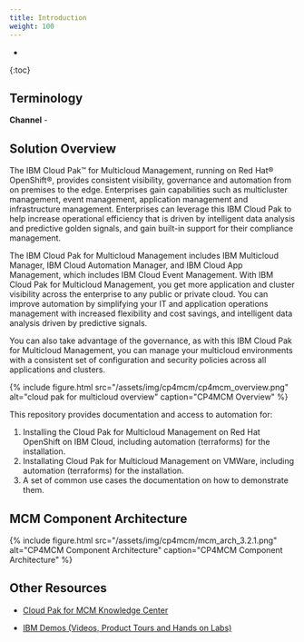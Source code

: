 ```yaml
---
title: Introduction
weight: 100
---
```

- 
{:toc}

## Terminology

**Channel** - 

## Solution Overview
The IBM Cloud Pak™ for Multicloud Management, running on Red Hat® OpenShift®, provides consistent visibility, governance and automation from on premises to the edge. Enterprises gain capabilities such as multicluster management, event management, application management and infrastructure management. Enterprises can leverage this IBM Cloud Pak to help increase operational efficiency that is driven by intelligent data analysis and predictive golden signals, and gain built-in support for their compliance management.

The IBM Cloud Pak for Multicloud Management includes IBM Multicloud Manager, IBM Cloud Automation Manager, and IBM Cloud App Management, which includes IBM Cloud Event Management. With IBM Cloud Pak for Multicloud Management, you get more application and cluster visibility across the enterprise to any public or private cloud. You can improve automation by simplifying your IT and application operations management with increased flexibility and cost savings, and intelligent data analysis driven by predictive signals.

You can also take advantage of the governance, as with this IBM Cloud Pak for Multicloud Management, you can manage your multicloud environments with a consistent set of configuration and security policies across all applications and clusters.

{%
  include figure.html
  src="/assets/img/cp4mcm/cp4mcm_overview.png"
  alt="cloud pak for multicloud overview"
  caption="CP4MCM Overview"
%}

This repository provides documentation and access to automation for:
1. Installing the Cloud Pak for Multicloud Management on Red Hat OpenShift on IBM Cloud, including automation (terraforms) for the installation.
2. Installating Cloud Pak for Multicloud Management on VMWare, including automation (terraforms) for the installation.
3. A set of common use cases the documentation on how to demonstrate them.

## MCM Component Architecture

{%
  include figure.html
  src="/assets/img/cp4mcm/mcm_arch_3.2.1.png"
  alt="CP4MCM Component Architecture"
  caption="CP4MCM Component Architecture"
%}

## Other Resources

* <a href="https://www.ibm.com/support/knowledgecenter/SSFC4F_1.1.0/kc_welcome_cloud_pak.html">Cloud Pak for MCM Knowledge Center</a>

* <a href="https://www.ibm.com/demos/collection/Cloud-Pak-for-Multicloud-Management/">IBM Demos (Videos, Product Tours and Hands on Labs)</a>
